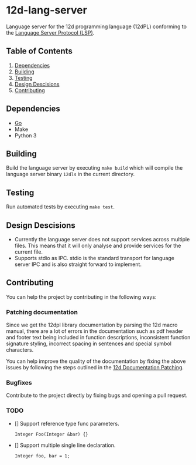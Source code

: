# 12d-lang-server

Language server for the 12d programming language (12dPL) conforming to the
[Language Server Protocol (LSP)](https://microsoft.github.io/language-server-protocol/specifications/lsp/3.17/specification/).

## Table of Contents

1. [Dependencies](#dependencies)
2. [Building](#building)
3. [Testing](#testing)
4. [Design Descisions](#design-descisions)
5. [Contributing](#contributing)

## Dependencies

- [Go](https://go.dev/)
- Make
- Python 3

## Building

Build the language server by executing `make build` which will compile the
language server binary `12dls` in the current directory.

## Testing

Run automated tests by executing `make test`.

## Design Descisions

- Currently the language server does not support services across multiple files.
  This means that it will only analyse and provide services for the current file.
- Supports stdio as IPC. stdio is the standard transport for language server IPC
  and is also straight forward to implement.

## Contributing

You can help the project by contributing in the following ways:

### Patching documentation

Since we get the 12dpl library documentation by parsing the 12d macro manual,
there are a lot of errors in the documentation such as pdf header and footer
text being included in function descriptions, inconsistent function signature
styling, incorrect spacing in sentences and special symbol characters.

You can help improve the quality of the documentation by fixing the above issues
by following the steps outlined in the [12d Documentation
Patching](./doc/4dm/README.md).

### Bugfixes

Contribute to the project directly by fixing bugs and opening a pull request.

### TODO

- [] Support reference type func parameters.

    ```12dpl
    Integer Foo(Integer &bar) {}
    ```

- [] Support multiple single line declaration.

    ```12dpl
    Integer foo, bar = 1;
    ```
